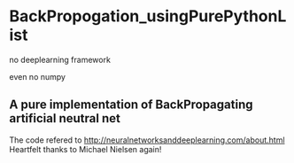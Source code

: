 # BackPropogation_usingPurePythonList
no deeplearning framework     

even no numpy  
## A pure implementation of BackPropagating artificial neutral net 
The code refered to http://neuralnetworksanddeeplearning.com/about.html 
Heartfelt thanks to Michael Nielsen again!
